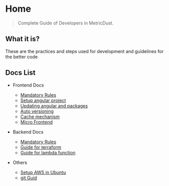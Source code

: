 # Home

> Complete Guide of Developers in MetricDust.

## What it is?

These are the practices and steps used for development and guidelines for the better code

## Docs List

-   Frontend Docs

    -   [Mandatory Rules](/frontend/front_end_mandate.md)
    -   [Setup angular project](/error.md)
    -   [Updating angular and packages](/error.md)
    -   [Auto versioning](/frontend/auto_version.md)
    -   [Cache mechanism](/frontend/caching.md)
    -   [Micro Frontend](/error.md)

-   Backend Docs

    -   [Mandatory Rules](/error.md)
    -   [Guide for terraform](/error.md)
    -   [Guide for lambda function](/error.md)

-   Others
    -   [Setup AWS in Ubuntu](/error.md)
    -   [git Guid](/error.md)
